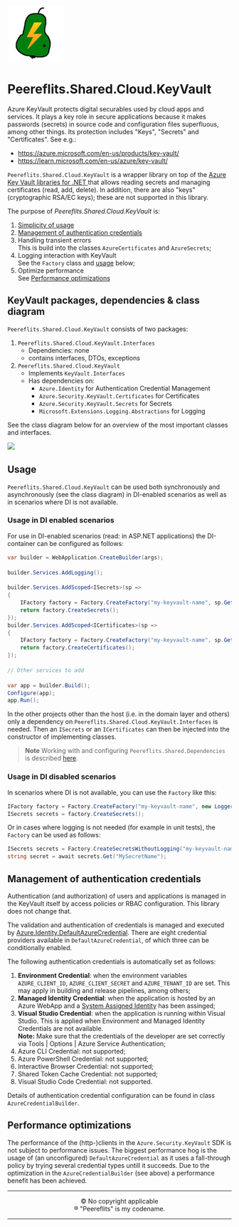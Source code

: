 ![Logo](./img/peereflits-logo.png) 

# Peereflits.Shared.Cloud.KeyVault

Azure KeyVault protects digital securables used by cloud apps and services. It plays a key role in secure applications because it makes passwords (secrets) in source code and configuration files superfluous, among other things. Its protection includes "Keys", "Secrets" and "Certificates". See e.g.:
* https://azure.microsoft.com/en-us/products/key-vault/
* https://learn.microsoft.com/en-us/azure/key-vault/

`Peereflits.Shared.Cloud.KeyVault` is a wrapper library on top of the [Azure Key Vault libraries for .NET
](https://learn.microsoft.com/en-us/dotnet/api/overview/azure/key-vault?view=azure-dotnet) that allows reading secrets and managing certificates (read, add, delete). In addition, there are also "keys" (cryptographic RSA/EC keys); these are not supported in this library.

The purpose of *Peereflits.Shared.Cloud.KeyVault* is:
1. [Simplicity of usage](#Usage)
1. [Management of authentication credentials](#Management%20of%20authentication%20credentials)
1. Handling transient errors<br/>This is build into the classes `AzureCertificates` and `AzureSecrets`;
1. Logging interaction with KeyVault<br/>See the `Factory` class and [usage](#Usage) below;
1. Optimize performance<br/>See [Performance optimizations](#Performance%20optimizations)


## KeyVault packages, dependencies & class diagram

`Peereflits.Shared.Cloud.KeyVault` consists of two packages:
1. `Peereflits.Shared.Cloud.KeyVault.Interfaces`
    * Dependencies: none
    * contains interfaces, DTOs, exceptions
1. `Peereflits.Shared.Cloud.KeyVault`
    * Implements `KeyVault.Interfaces`
    * Has dependencies on:
       * `Azure.Identity` for Authentication Credential Management
       * `Azure.Security.KeyVault.Certificates` for Certificates
       * `Azure.Security.KeyVault.Secrets` for Secrets
       * `Microsoft.Extensions.Logging.Abstractions` for Logging

See the class diagram below for an overview of the most important classes and interfaces.

[![](https://mermaid.ink/img/pako:eNqdk99LwzAQx_-VkKcNtiGCD5Y5kQ1liDCYoGD3cEuvWzBNR3JVytz-drOm2xotCOalvV-f7-WSbLnIE-QRFwqsnUhYGchizdyqPGw6R2GQ7NY7D2s4lJrQpCBwNDq7H5A6lozUK6Yhwy7zRpBwZ0stwqxnsO9779n73F2gP0ZDMpUCCP_TRIV_vbq4bnAu90HBi6T1zMgPF3nEslneq_dwyzaul8_cJOyG6UKpv7lTbQmUaqNVsNnagHWuZUn4tmDiTPHsM2mCCglbdrXMc9U6snsQlJvyNK3WWY0NOjF_up3u6ZzDcHP4h6SmHSgfNdnwq99ntVGHarIPBTIBz8d_KxzJg8HoR5dBJCzkPZ6hyUAm7m5Xg4g5rTHDmEfuN8EUCkUxj_XOpUJB-dzdTB6RKbDHi03iMPVr4FEKyh0Vx0Q6uaf6vRw-u28yERDD?type=png)](https://mermaid.live/edit#pako:eNqdk99LwzAQx_-VkKcNtiGCD5Y5kQ1liDCYoGD3cEuvWzBNR3JVytz-drOm2xotCOalvV-f7-WSbLnIE-QRFwqsnUhYGchizdyqPGw6R2GQ7NY7D2s4lJrQpCBwNDq7H5A6lozUK6Yhwy7zRpBwZ0stwqxnsO9779n73F2gP0ZDMpUCCP_TRIV_vbq4bnAu90HBi6T1zMgPF3nEslneq_dwyzaul8_cJOyG6UKpv7lTbQmUaqNVsNnagHWuZUn4tmDiTPHsM2mCCglbdrXMc9U6snsQlJvyNK3WWY0NOjF_up3u6ZzDcHP4h6SmHSgfNdnwq99ntVGHarIPBTIBz8d_KxzJg8HoR5dBJCzkPZ6hyUAm7m5Xg4g5rTHDmEfuN8EUCkUxj_XOpUJB-dzdTB6RKbDHi03iMPVr4FEKyh0Vx0Q6uaf6vRw-u28yERDD)

## Usage

`Peereflits.Shared.Cloud.KeyVault` can be used both synchronously and asynchronously (see the class diagram) in DI-enabled scenarios as well as in scenarios where DI is not available.

### Usage in DI enabled scenarios

For use in DI-enabled scenarios (read: in ASP&#46;NET applications) the DI-container can be configured as follows:

``` csharp
var builder = WebApplication.CreateBuilder(args);

builder.Services.AddLogging();

builder.Services.AddScoped<ISecrets>(sp =>
{
    IFactory factory = Factory.CreateFactory("my-keyvault-name", sp.GetRequiredService<ILoggerFactory>());
    return factory.CreateSecrets();
});
builder.Services.AddScoped<ICertificates>(sp =>
{
    IFactory factory = Factory.CreateFactory("my-keyvault-name", sp.GetRequiredService<ILoggerFactory>());
    return factory.CreateCertificates();
});

// Other services to add
        
var app = builder.Build();
Configure(app);
app.Run();

```

In the other projects other than the host (i.e. in the domain layer and others) only a dependency on `Peereflits.Shared.Cloud.KeyVault.Interfaces` is needed. Then an `ISecrets` or an `ICertificates` can then be injected into the constructor of implementing classes.

> **Note**
> Working with and configuring `Peereflits.Shared.Dependencies` is described [here](https://github.com/peereflits/Shared.Dependencies).

### Usage in DI disabled scenarios

In scenarios where DI is not available, you can use the `Factory` like this:

``` csharp
IFactory factory = Factory.CreateFactory("my-keyvault-name", new LoggerFactory());
ISecrets secrets = factory.CreateSecrets();
```

Or in cases where logging is not needed (for example in unit tests), the `Factory` can be used as follows:

``` csharp
ISecrets secrets = Factory.CreateSecretsWithoutLogging("my-keyvault-name");
string secret = await secrets.Get("MySecretName");
```

## Management of authentication credentials

Authentication (and authorization) of users and applications is managed in the KeyVault itself by access policies or RBAC configuration. This library does not change that.

The validation and authentication of credentials is managed and executed by [Azure.Identity.DefaultAzureCredential](https://learn.microsoft.com/en-us/dotnet/api/azure.identity.defaultazurecredential?view=azure-dotnet). There are eight credential providers available in `DefaultAzureCredential`, of which three can be conditionally enabled.

The following authentication credentials is automatically set as follows:

1. **Environment Credential**: when the environment variables `AZURE_CLIENT_ID`, `AZURE_CLIENT_SECRET` and `AZURE_TENANT_ID` are set. This may apply in building and release pipelines, among others;
1. **Managed Identity Credential**: when the application is hosted by an Azure WebApp and a [System Assigned Identity](https://learn.microsoft.com/en-us/azure/active-directory/managed-identities-azure-resources/overview) has been assinged;
1. **Visual Studio Credential**: when the application is running within Visual Studio. This is applied when Environment and Managed Identity Credentials are not available.<br/>**Note:** Make sure that the credentials of the developer are set correctly via Tools | Options | Azure Service Authentication;
1. Azure CLI Credential: not supported;
1. Azure PowerShell Credential: not supported;
1. Interactive Browser Credential: not supported;
1. Shared Token Cache Credential: not supported;
1. Visual Studio Code Credential: not supported.

Details of authentication credential configuration can be found in class `AzureCredentialBuilder`.

## Performance optimizations

The performance of the (http-)clients in the `Azure.Security.KeyVault` SDK is not subject to performance issues. 
The biggest performance hog is the usage of (an unconfigured) `DefaultAzureCredential` as it uses a fall-through policy by trying several credential types untill it succeeds.
Due to the optimization in the `AzureCredentialBuilder` (see above) a performance benefit has been achieved.

---

<p align="center">
&copy; No copyright applicable<br />
&#174; "Peereflits" is my codename.
</p>

---
